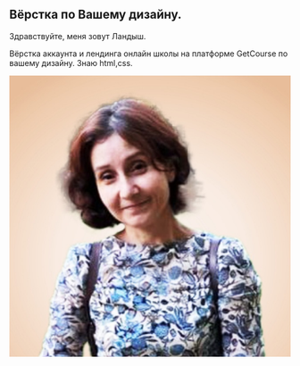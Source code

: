 ## Вёрстка по Вашему дизайну. ##  

Здравствуйте, меня зовут Ландыш.  

Вёрстка аккаунта и лендинга онлайн школы на платформе GetCourse по вашему дизайну.
Знаю html,css. 

![моё фото](picture.jpg)
